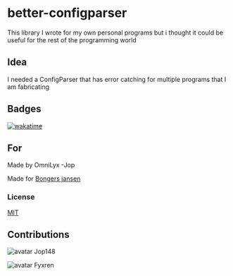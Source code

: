 # better-configparser
This library I wrote for my own personal programs but i thought it could be useful for the rest of the programming world

## Idea
I needed a ConfigParser that has error catching for multiple programs that I am fabricating
## Badges
[![wakatime](https://wakatime.com/badge/user/e433b428-d6a0-41d0-b5bc-69037319d82f/project/137c2e19-f7e6-4a66-a43a-ec200bdbd960.svg)](https://wakatime.com/badge/user/e433b428-d6a0-41d0-b5bc-69037319d82f/project/137c2e19-f7e6-4a66-a43a-ec200bdbd960)


## For
Made by OmniLyx -Jop 

Made for [Bongers jansen](https://www.bongers-jansen.nl)

### License
[MIT](https://choosealicense.com/licenses/mit/)



## Contributions
![avatar](https://images.weserv.nl/?url=avatars.githubusercontent.com/u/117635132?v=4&h=128&w=128&fit=cover&mask=circle&maxage=7d
)
Jop148

![avatar](https://images.weserv.nl/?url=avatars.githubusercontent.com/u/68126277?v=4&h=128&w=128&fit=cover&mask=circle&maxage=7d
)
Fyxren
